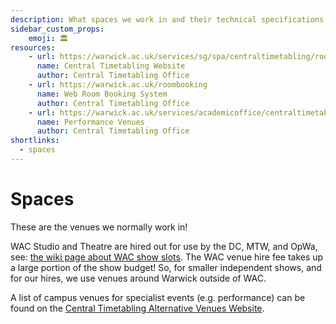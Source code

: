 ```yaml
---
description: What spaces we work in and their technical specifications.
sidebar_custom_props:
    emoji: 🏛️
resources:
    - url: https://warwick.ac.uk/services/sg/spa/centraltimetabling/roominformation
      name: Central Timetabling Website
      author: Central Timetabling Office
    - url: https://warwick.ac.uk/roombooking 
      name: Web Room Booking System
      author: Central Timetabling Office
    - url: https://warwick.ac.uk/services/academicoffice/centraltimetabling/roominformation/alternativevenues
      name: Performance Venues
      author: Central Timetabling Office
shortlinks:
  - spaces
---
```

# Spaces

These are the venues we normally work in!

WAC Studio and Theatre are hired out for use by the DC, MTW, and OpWa, see: [the wiki page about WAC show slots](warwick-drama/shows#wac-show-slots).
The WAC venue hire fee takes up a large portion of the show budget! So, for smaller independent shows, and for our hires, we
use venues around Warwick outside of WAC.

A list of campus venues for specialist events (e.g. performance) can be found on the
[Central Timetabling Alternative Venues Website](https://warwick.ac.uk/services/academicoffice/centraltimetabling/roominformation/alternativevenues).
